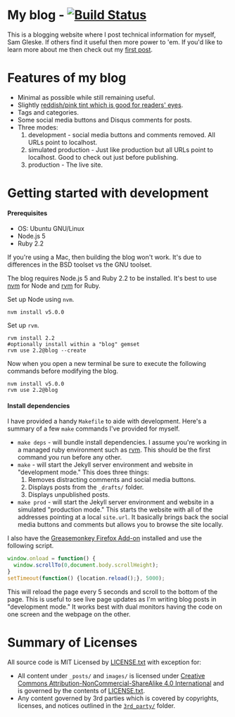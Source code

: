 # My blog - [![Build Status][stat]][ci]

This is a blogging website where I post technical information for myself, Sam
Gleske.  If others find it useful then more power to 'em.  If you'd like to
learn more about me then check out my [first post][post].

# Features of my blog

* Minimal as possible while still remaining useful.
* Slightly [reddish/pink tint which is good for readers' eyes][flux].
* Tags and categories.
* Some social media buttons and Disqus comments for posts.
* Three modes:
  1. development - social media buttons and comments removed.  All URLs point to
     localhost.
  2. simulated production - Just like production but all URLs point to
    localhost.  Good to check out just before publishing.
  3. production - The live site.

# Getting started with development

#### Prerequisites

* OS: Ubuntu GNU/Linux
* Node.js 5
* Ruby 2.2

If you're using a Mac, then building the blog won't work.  It's due to
differences in the BSD toolset vs the GNU toolset.

The blog requires Node.js 5 and Ruby 2.2 to be installed.  It's best to use
[nvm][nvm] for Node and [rvm][rvm] for Ruby.

Set up Node using `nvm`.

    nvm install v5.0.0

Set up `rvm`.

    rvm install 2.2
    #optionally install within a "blog" gemset
    rvm use 2.2@blog --create

Now when you open a new terminal be sure to execute the following commands
before modifying the blog.

    nvm install v5.0.0
    rvm use 2.2@blog


#### Install dependencies

I have provided a handy `Makefile` to aide with development.  Here's a summary
of a few `make` commands I've provided for myself.

* `make deps` - will bundle install dependencies.  I assume you're working in a
  managed ruby environment such as [rvm][rvm].  This should be the first command
  you run before any other.
* `make` - will start the Jekyll server environment and website in "development
  mode."  This does three things:
  1. Removes distracting comments and social media buttons.
  2. Displays posts from the `_drafts/` folder.
  3. Displays unpublished posts.
* `make prod` - will start the Jekyll server environment and website in a
  simulated "production mode."  This starts the website with all of the
  addresses pointing at a local `site.url`.  It basically brings back the social
  media buttons and comments but allows you to browse the site locally.

I also have the [Greasemonkey Firefox Add-on][ff-gm] installed and use the
following script.

```javascript
window.onload = function() {
  window.scrollTo(0,document.body.scrollHeight);
}
setTimeout(function() {location.reload();}, 5000);
```

This will reload the page every 5 seconds and scroll to the bottom of the page.
This is useful to see live page updates as I'm writing blog posts in
"development mode."  It works best with dual monitors having the code on one
screen and the webpage on the other.

# Summary of Licenses

All source code is MIT Licensed by [LICENSE.txt](LICENSE.txt) with exception
for:

* All content under `_posts/` and `images/` is licensed under [Creative Commons
  Attribution-NonCommercial-ShareAlike 4.0 International][cc] and is governed by
  the contents of [LICENSE.txt](LICENSE.txt).
* Any content governed by 3rd parties which is covered by copyrights, licenses,
  and notices outlined in the [`3rd_party/`](3rd_party) folder.

[cc]: https://creativecommons.org/licenses/by-nc-sa/4.0/
[ci]: https://travis-ci.org/samrocketman/blog
[ff-gm]: https://addons.mozilla.org/en-us/firefox/addon/greasemonkey/
[flux]: https://justgetflux.com/research.html
[nvm]: https://github.com/creationix/nvm
[post]: http://sam.gleske.net/blog/slice-of-life/2015/10/22/intro.html
[rvm]: https://rvm.io/
[stat]: https://travis-ci.org/samrocketman/blog.svg?branch=gh-pages
